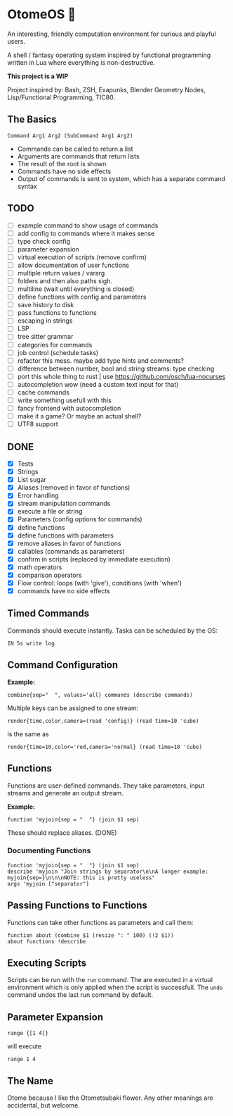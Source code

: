 # OtomeOS 💮

An interesting, friendly computation environment for curious and playful users.

A shell / fantasy operating system inspired by functional programming written in Lua where everything is non-destructive.

**This project is a WIP**

Project inspired by: Bash, ZSH, Exapunks, Blender Geometry Nodes, Lisp/Functional Programming, TIC80.

## The Basics

```
Command Arg1 Arg2 (SubCommand Arg1 Arg2)
```

* Commands can be called to return a list
* Arguments are commands that return lists
* The result of the root is shown
* Commands have no side effects
* Output of commands is sent to system, which has a separate command syntax

## TODO

- [ ] example command to show usage of commands
- [ ] add config to commands where it makes sense
- [ ] type check config
- [ ] parameter expansion
- [ ] virtual execution of scripts (remove confirm)
- [ ] allow documentation of user functions
- [ ] multiple return values / vararg
- [ ] folders and then also paths sigh.
- [ ] multiline (wait until everything is closed)
- [ ] define functions with config and parameters
- [ ] save history to disk
- [ ] pass functions to functions
- [ ] escaping in strings
- [ ] LSP
- [ ] tree sitter grammar
- [ ] categories for commands
- [ ] job control (schedule tasks)
- [ ] refactor this mess. maybe add type hints and comments?
- [ ] difference between number, bool and string streams: type checking
- [ ] port this whole thing to rust | use https://github.com/osch/lua-nocurses
- [ ] autocompletion wow (need a custom text input for that)
- [ ] cache commands
- [ ] write something usefull with this
- [ ] fancy frontend with autocompletion
- [ ] make it a game? Or maybe an actual shell?
- [ ] UTF8 support

## DONE

- [x] Tests
- [x] Strings
- [x] List sugar
- [x] Aliases (removed in favor of functions)
- [x] Error handling
- [x] stream manipulation commands
- [x] execute a file or string
- [x] Parameters (config options for commands)
- [x] define functions
- [x] define functions with parameters
- [x] remove aliases in favor of functions
- [x] callables (commands as parameters)
- [x] confirm in scripts (replaced by immediate execution)
- [x] math operators
- [x] comparison operators
- [x] Flow control: loops (with 'give'), conditions (with 'when')
- [x] commands have no side effects

## Timed Commands

Commands should execute instantly. Tasks can be scheduled by the OS:

```
IN 5s write log
```

## Command Configuration

**Example:**

```
combine{sep="  ", values='all} commands (describe commands)
```

Multiple keys can be assigned to one stream:

```
render{time,color,camera=(read 'config)} (read time=10 'cube)
```

is the same as

```
render{time=10,color='red,camera='normal} (read time=10 'cube)
```

## Functions

Functions are user-defined commands. They take parameters, input streams and
generate an output stream.

**Example:**

```
function 'myjoin{sep = "  "} (join $1 sep) 
```

These should replace aliases. (DONE)

### Documenting Functions

```
function 'myjoin{sep = "  "} (join $1 sep) 
describe 'myjoin "Join strings by separator\n\nA longer example: myjoin{sep=}\n\n\nNOTE: this is pretty useless"
args 'myjoin ["separator"]
```

## Passing Functions to Functions

Functions can take other functions as parameters and call them:

```
function about (combine $1 (resize ": " 100) (!2 $1))
about functions !describe
```

## Executing Scripts

Scripts can be run with the `run` command. The are executed in a virtual
environment which is only applied when the script is successfull.
The `undo` command undos the last run command by default.

## Parameter Expansion

```
range {[1 4]}
```

will execute

```
range 1 4
```

## The Name

Otome because I like the Otometsubaki flower. Any other meanings are accidental, but welcome.
